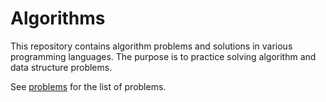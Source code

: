 # Algorithms

This repository contains algorithm problems and solutions in various programming languages. The purpose is to practice solving algorithm and data structure problems.

See [problems](problems) for the list of problems.